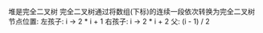  堆是完全二叉树
 完全二叉树通过将数组(下标)的连续一段依次转换为完全二叉树
 节点位置:
    左孩子: i -> 2 * i + 1
    右孩子: i -> 2 * i + 2
    父: (i - 1) / 2
